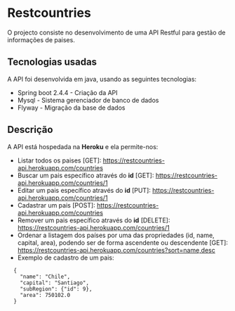 # Restcountries
O projecto consiste no desenvolvimento de uma API Restful para gestão de informações de paises.

## Tecnologias usadas
A API foi desenvolvida em java, usando as seguintes tecnologias:
* Spring boot 2.4.4 - Criação da API
* Mysql - Sistema gerenciador de banco de dados
* Flyway - Migração da base de dados

## Descrição
A API está hospedada na **Heroku** e ela permite-nos:
* Listar todos os paises [GET]: https://restcountries-api.herokuapp.com/countries
* Buscar um pais específico através do **id** [GET]: https://restcountries-api.herokuapp.com/countries/1
* Editar um pais específico através do **id** [PUT]: https://restcountries-api.herokuapp.com/countries/1
* Cadastrar um pais [POST]: https://restcountries-api.herokuapp.com/countries
* Remover um pais específico através do **id** [DELETE]: https://restcountries-api.herokuapp.com/countries/1
* Ordenar a listagem dos países por uma das propriedades (id, name, capital, area), podendo ser de forma ascendente ou descendente [GET]: https://restcountries-api.herokuapp.com/countries?sort=name,desc
* Exemplo de cadastro de um pais:
```
  {
    "name": "Chile",
    "capital": "Santiago",
    "subRegion": {"id": 9},
    "area": 750102.0
  }
```
